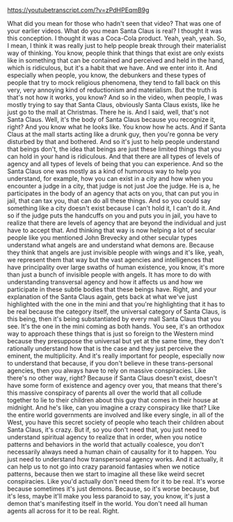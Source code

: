 https://youtubetranscript.com/?v=zPdHPEqmB9g

 What did you mean for those who hadn't seen that video? That was one of your earlier videos. What do you mean Santa Claus is real? I thought it was this conception. I thought it was a Coca-Cola product. Yeah, yeah, yeah. So, I mean, I think it was really just to help people break through their materialist way of thinking. You know, people think that things that exist are only exists like in something that can be contained and perceived and held in the hand, which is ridiculous, but it's a habit that we have. And we enter into it. And especially when people, you know, the debunkers and these types of people that try to mock religious phenomena, they tend to fall back on this very, very annoying kind of reductionism and materialism. But the truth is that's not how it works, you know? And so in the video, when people, I was mostly trying to say that Santa Claus, obviously Santa Claus exists, like he just go to the mall at Christmas. There he is. And I said, well, that's not Santa Claus. Well, it's the body of Santa Claus because you recognize it, right? And you know what he looks like. You know how he acts. And if Santa Claus at the mall starts acting like a drunk guy, then you're gonna be very disturbed by that and bothered. And so it's just to help people understand that beings don't, the idea that beings are just these limited things that you can hold in your hand is ridiculous. And that there are all types of levels of agency and all types of levels of being that you can experience. And so the Santa Claus one was mostly as a kind of humorous way to help you understand, for example, how you can exist in a city and how when you encounter a judge in a city, that judge is not just Joe the judge. He is a, he participates in the body of an agency that acts on you, that can put you in jail, that can tax you, that can do all these things. And so you could say something like a city doesn't exist because I can't hold it, I can't do it. And so if the judge puts the handcuffs on you and puts you in jail, you have to realize that there are levels of agency that are beyond the individual and just have to accept that. And thinking that way is now helping a lot of secular people like you mentioned John Brevecky and other secular types understand what angels are and understand what demons are. Because they think that angels are just invisible people with wings and it's like, yeah, we represent them that way but the vast agencies and intelligences that have principality over large swaths of human existence, you know, it's more than just a bunch of invisible people with angels. It has more to do with understanding transversal agency and how it affects us and how we participate in these subtle bodies that these beings have. Right, and your explanation of the Santa Claus again, gets back at what we've just highlighted with the one in the mini and that you're highlighting that it has to be real because the category itself, the universal category of Santa Claus, is this being, then it's being substantiated by every mall Santa Claus that you see. It's the one in the mini coming as both hands. You see, it's an orthodox way to approach these things that is just so foreign to the Western mind because they presuppose the universal but yet at the same time, they don't rationally understand how that is the case and they just perceive the eminent, the multiplicity. And it's really important for people, especially now to understand that because, if you don't believe in these trans-personal agencies, then you always have to rely on massive conspiracies. Like there's no other way, right? Because if Santa Claus doesn't exist, doesn't have some form of existence and agency over you, that means that there's this massive conspiracy of parents all over the world that all collude together to lie to their children about this guy that comes in their house at midnight. And he's like, can you imagine a crazy conspiracy like that? Like the entire world governments are involved and like every single, in all of the West, you have this secret society of people who teach their children about Santa Claus, it's crazy. But if, so you don't need that, you just need to understand spiritual agency to realize that in order, when you notice patterns and behaviors in the world that actually coalesce, you don't necessarily always need a human chain of causality for it to happen. You just need to understand how transpersonal agency works. And it actually, it can help us to not go into crazy paranoid fantasies when we notice patterns, because then we start to imagine all these like weird secret conspiracies. Like you'd actually don't need them for it to be real. It's worse because sometimes it's just demons. Because, so it's worse because, but it's less, maybe it'll make you less paranoid to say, you know, it's just a demon that's manifesting itself in the world. You don't need all human agents all across for it to be real. Right.